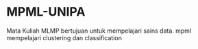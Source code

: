 # MPML-UNIPA
Mata Kuliah MLMP bertujuan untuk mempelajari sains data. mpml mempelajari clustering dan classification 
